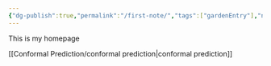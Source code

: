 ```yaml
---
{"dg-publish":true,"permalink":"/first-note/","tags":["gardenEntry"],"noteIcon":""}
---
```


This is my homepage

[[Conformal Prediction/conformal prediction\|conformal prediction]]

